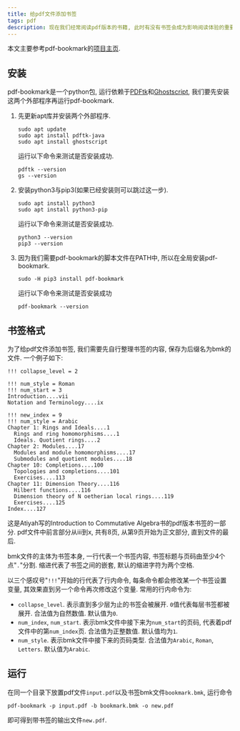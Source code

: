 ```yaml
---
title: 给pdf文件添加书签
tags: pdf
description: 现在我们经常阅读pdf版本的书籍, 此时有没有书签会成为影响阅读体验的重要因素. 本文中我们将介绍如何使用pdf-bookmark为pdf添加书签, 并在wsl2的Ubuntu 20.04 LTS环境中进行测试.
---
```


本文主要参考pdf-bookmark的[项目主页](https://github.com/xianghuzhao/pdf-bookmark).

## 安装

pdf-bookmark是一个python包, 运行依赖于[PDFtk](https://www.pdflabs.com/tools/pdftk-server/)和[Ghostscript](https://www.ghostscript.com/), 我们要先安装这两个外部程序再运行pdf-bookmark.

1. 先更新apt库并安装两个外部程序.

   ```shell
   sudo apt update
   sudo apt install pdftk-java
   sudo apt install ghostscript
   ```

   运行以下命令来测试是否安装成功.

   ```shell
   pdftk --version
   gs --version
   ```

2. 安装python3与pip3(如果已经安装则可以跳过这一步).

   ```shell
   sudo apt install python3
   sudo apt install python3-pip
   ```

   运行以下命令来测试是否安装成功.

   ```shell
   python3 --version
   pip3 --version
   ```

3. 因为我们需要pdf-bookmark的脚本文件在PATH中, 所以在全局安装pdf-bookmark.

   ```shell
   sudo -H pip3 install pdf-bookmark
   ```

   运行以下命令来测试是否安装成功

   ```shell
   pdf-bookmark --version
   ```

## 书签格式

为了给pdf文件添加书签, 我们需要先自行整理书签的内容, 保存为后缀名为bmk的文件. 一个例子如下:

```text
!!! collapse_level = 2

!!! num_style = Roman
!!! num_start = 3
Introduction....vii
Notation and Terminology....ix

!!! new_index = 9
!!! num_style = Arabic
Chapter 1: Rings and Ideals....1
  Rings and ring homomorphisms....1
  Ideals. Quotient rings....2
Chapter 2: Modules....17
  Modules and module homomorphisms....17
  Submodules and quotient modules....18
Chapter 10: Completions....100
  Topologies and completions....101
  Exercises....113
Chapter 11: Dimension Theory....116
  Hilbert functions....116
  Dimension theory of N oetherian local rings....119
  Exercises....125
Index....127
```

这是Atiyah写的Introduction to Commutative Algebra书的pdf版本书签的一部分. pdf文件中前言部分从iii到x, 共有8页, 从第9页开始为正文部分, 直到文件的最后.

bmk文件的主体为书签本身, 一行代表一个书签内容, 书签标题与页码由至少4个点"`.`"分割. 缩进代表了书签之间的嵌套, 默认的缩进字符为两个空格.

以三个感叹号"`!!!`"开始的行代表了行内命令, 每条命令都会修改某一个书签设置变量, 其效果直到另一个命令再次修改这个变量. 常用的行内命令为:

- `collapse_level`. 表示直到多少层为止的书签会被展开. `0`值代表每层书签都被展开. 合法值为自然数值. 默认值为`0`.
- `num_index`, `num_start`. 表示bmk文件中接下来为`num_start`的页码, 代表着pdf文件中的第`num_index`页. 合法值为正整数值. 默认值均为`1`.
- `num_style`. 表示bmk文件中接下来的页码类型. 合法值为`Arabic`, `Roman`, `Letters`. 默认值为`Arabic`.

## 运行

在同一个目录下放置pdf文件`input.pdf`以及书签bmk文件`bookmark.bmk`, 运行命令

```shell
pdf-bookmark -p input.pdf -b bookmark.bmk -o new.pdf
```

即可得到带书签的输出文件`new.pdf`.
